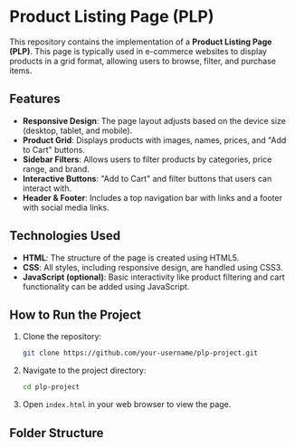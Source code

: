 # Product Listing Page (PLP)

This repository contains the implementation of a **Product Listing Page (PLP)**. This page is typically used in e-commerce websites to display products in a grid format, allowing users to browse, filter, and purchase items.

## Features

- **Responsive Design**: The page layout adjusts based on the device size (desktop, tablet, and mobile).
- **Product Grid**: Displays products with images, names, prices, and "Add to Cart" buttons.
- **Sidebar Filters**: Allows users to filter products by categories, price range, and brand.
- **Interactive Buttons**: "Add to Cart" and filter buttons that users can interact with.
- **Header & Footer**: Includes a top navigation bar with links and a footer with social media links.

## Technologies Used

- **HTML**: The structure of the page is created using HTML5.
- **CSS**: All styles, including responsive design, are handled using CSS3.
- **JavaScript (optional)**: Basic interactivity like product filtering and cart functionality can be added using JavaScript.

## How to Run the Project

1. Clone the repository:
    ```bash
    git clone https://github.com/your-username/plp-project.git
    ```
2. Navigate to the project directory:
    ```bash
    cd plp-project
    ```
3. Open `index.html` in your web browser to view the page.

## Folder Structure

